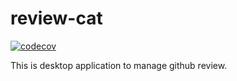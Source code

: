 # review-cat
[![codecov](https://codecov.io/gh/higeOhige/review-cat/branch/main/graph/badge.svg?token=Z893GBX5V8)](https://codecov.io/gh/higeOhige/review-cat)

This is desktop application to manage github review.
